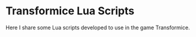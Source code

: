 # Transformice Lua Scripts
 Here I share some Lua scripts developed to use in the game Transformice.
